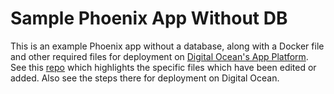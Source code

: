 # Sample Phoenix App Without DB

This is an example Phoenix app without a database, along with a Docker file and other required files for deployment
on [Digital Ocean's App Platform](https://www.digitalocean.com/products/app-platform/).  See this 
[repo](https://github.com/geometerio/elixir-phoenix-dockerfile-examples) which highlights the specific files which have 
been edited or added.  Also see the steps there for deployment on Digital Ocean.
